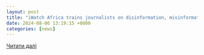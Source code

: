 ```yaml
---
layout: post
title: "iWatch Africa trains journalists on disinformation, misinformation"
date: 2024-08-06 13:19:15 +0000
categories: [news]
---
```


[Читати далі](https://www.ghanaweb.com/GhanaHomePage/regional/iWatch-Africa-trains-journalists-on-disinformation-misinformation-1944153)
